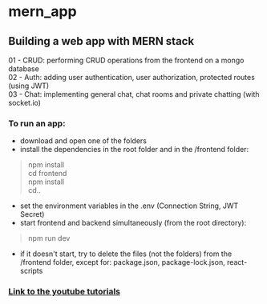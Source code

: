 # mern_app
## Building a web app with MERN stack

01 - CRUD: performing CRUD operations from the frontend on a mongo database  
02 - Auth: adding user authentication, user authorization, protected routes (using JWT)  
03 - Chat: implementing general chat, chat rooms and private chatting (with socket.io)

### To run an app:
- download and open one of the folders
- install the dependencies in the root folder and in the /frontend folder:
> npm install  
> cd frontend  
> npm install  
> cd..
- set the environment variables in the .env (Connection String, JWT Secret)
- start frontend and backend simultaneously (from the root directory):
> npm run dev
- if it doesn't start, try to delete the files (not the folders) from the /frontend folder, except for: package.json, package-lock.json, react-scripts

### [Link to the youtube tutorials](https://www.youtube.com/watch?v=4NWwgyuYxoA&list=PLo6lBZn6hgcam7WbOrVsh13Tbbefgpf9M&ab_channel=danielstuts)

